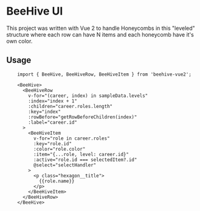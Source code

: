 # BeeHive UI
This project was written with Vue 2 to handle Honeycombs in this "leveled" structure where each row can have N items and each honeycomb have it's own color.

## Usage
```
    import { BeeHive, BeeHiveRow, BeeHiveItem } from 'beehive-vue2';

    <BeeHive>
      <BeeHiveRow
        v-for="(career, index) in sampleData.levels"
        :index="index + 1"
        :children="career.roles.length"
        :key="index"
        :rowBefore="getRowBeforeChildren(index)"
        :label="career.id"
      >
        <BeeHiveItem
          v-for="role in career.roles"
          :key="role.id"
          :color="role.color"
          :item="{...role, level: career.id}"
          :active="role.id === selectedItem?.id"
          @select="selectHandler"
        >
          <p class="hexagon__title">
            {{role.name}}
          </p>
        </BeeHiveItem>
      </BeeHiveRow>
    </BeeHive>
```
